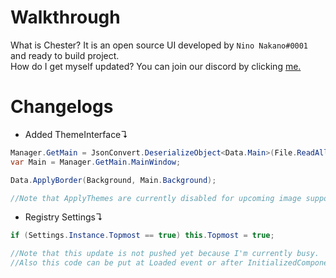 # Walkthrough
What is Chester? It is an open source UI developed by ``Nino Nakano#0001`` and ready to build project.  
How do I get myself updated? You can join our discord by clicking [me.](https://discord.gg/Qwv73gBUZu)  

# Changelogs
- Added ThemeInterface↴  
```csharp
Manager.GetMain = JsonConvert.DeserializeObject<Data.Main>(File.ReadAllText("user-data.json"));
var Main = Manager.GetMain.MainWindow;

Data.ApplyBorder(Background, Main.Background);

//Note that ApplyThemes are currently disabled for upcoming image support.
```
- Registry Settings↴  
```csharp
if (Settings.Instance.Topmost == true) this.Topmost = true;

//Note that this update is not pushed yet because I'm currently busy.
//Also this code can be put at Loaded event or after InitializedComponent.
```
